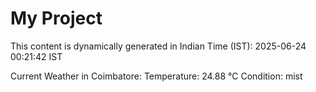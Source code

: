 # My Project

This content is dynamically generated in Indian Time (IST): 2025-06-24 00:21:42 IST


Current Weather in Coimbatore:
Temperature: 24.88 °C
Condition: mist
